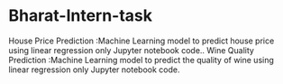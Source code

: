 # Bharat-Intern-task
House Price Prediction :Machine Learning model to predict house price using linear regression only Jupyter notebook code..
Wine Quality Prediction :Machine Learning model to predict the quality of wine using linear regression only Jupyter notebook code.


